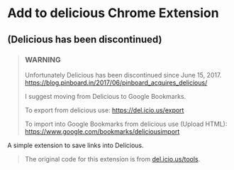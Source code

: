 # Add to delicious Chrome Extension
## (Delicious has been discontinued)

> ### WARNING
>
> Unfortunately Delicious has been discontinued since June 15, 2017. https://blog.pinboard.in/2017/06/pinboard_acquires_delicious/
>
> I suggest moving from Delicious to Google Bookmarks.
>
> To export from delicious use: https://del.icio.us/export
>
> To import into Google Bookmarks from delicious use (Upload HTML): https://www.google.com/bookmarks/deliciousimport 

A simple extension to save links into Delicious.




> The original code for this extension is from [del.icio.us/tools](https://del.icio.us/tools).

